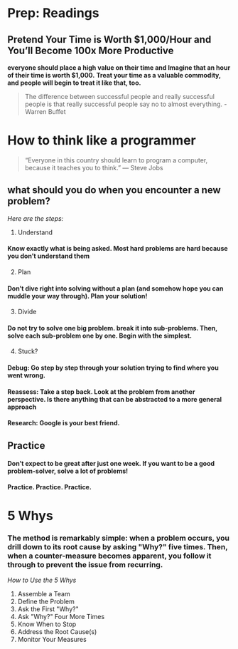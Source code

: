 # Prep: Readings

## Pretend Your Time is Worth $1,000/Hour and You’ll Become 100x More Productive

**everyone should place a high value on their time and Imagine that an hour of their time is worth $1,000.**
**Treat your time as a valuable commodity, and people will begin to treat it like that, too.**

>The difference between successful people and really successful people is that really successful people  say no to almost everything. -Warren Buffet


# How to think like a programmer
>“Everyone in this country should learn to program a computer, because it teaches you to think.” — Steve Jobs

## what should you do when you encounter a new problem?

*Here are the steps:*

1. Understand
#### Know exactly what is being asked. Most hard problems are hard because you don’t understand them 

2. Plan
#### Don’t dive right into solving without a plan (and somehow hope you can muddle your way through). Plan your solution!

3. Divide
#### Do not try to solve one big problem. break it into sub-problems. Then, solve each sub-problem one by one. Begin with the simplest.

4. Stuck?
#### Debug: Go step by step through your solution trying to find where you went wrong. 
#### Reassess: Take a step back. Look at the problem from another perspective. Is there anything that can be abstracted to a more general approach
#### Research:  Google is your best friend.


## Practice
#### Don’t expect to be great after just one week. If you want to be a good problem-solver, solve a lot of problems!

**Practice. Practice. Practice.**

# 5 Whys
### The method is remarkably simple: when a problem occurs, you drill down to its root cause by asking "Why?" five times. Then, when a counter-measure becomes apparent, you follow it through to prevent the issue from recurring.

*How to Use the 5 Whys*
1. Assemble a Team
2. Define the Problem
3. Ask the First "Why?"
4. Ask "Why?" Four More Times
5. Know When to Stop
6. Address the Root Cause(s)
7. Monitor Your Measures